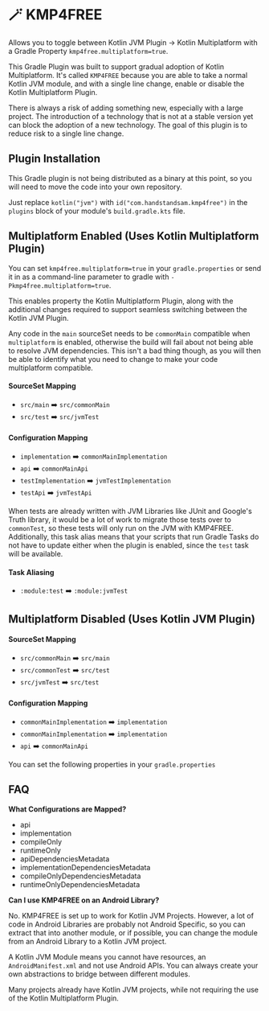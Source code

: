 # 🪄 KMP4FREE
Allows you to toggle between Kotlin JVM Plugin -> Kotlin Multiplatform with a Gradle Property `kmp4free.multiplatform=true`.

This Gradle Plugin was built to support gradual adoption of Kotlin Multiplatform.  It's called `KMP4FREE` because you are able to take a normal Kotlin JVM module, and with a single line change, enable or disable the Kotlin Multiplatform Plugin.

There is always a risk of adding something new, especially with a large project. The introduction of a technology that is not at a stable version yet can block the adoption of a new technology.  The goal of this plugin is to reduce risk to a single line change.

## Plugin Installation
This Gradle plugin is not being distributed as a binary at this point, so you will need to move the code into your own repository.

Just replace `kotlin("jvm")` with `id("com.handstandsam.kmp4free")` in the `plugins` block of your module's `build.gradle.kts` file.

## Multiplatform Enabled (Uses Kotlin Multiplatform Plugin)
You can set `kmp4free.multiplatform=true` in your `gradle.properties` or send it in as a command-line parameter to gradle with `-Pkmp4free.multiplatform=true`.

This enables property the Kotlin Multiplatform Plugin, along with the additional changes required to support seamless switching between the Kotlin JVM Plugin.

Any code in the `main` sourceSet needs to be `commonMain` compatible when `multiplatform` is enabled, otherwise the build will fail about not being able to resolve JVM dependencies.  This isn't a bad thing though, as you will then be able to identify what you need to change to make your code multiplatform compatible.

#### SourceSet Mapping
* `src/main` ➡️ `src/commonMain`
* `src/test` ➡️ `src/jvmTest`

#### Configuration Mapping
* `implementation` ➡️ `commonMainImplementation`
* `api` ➡️ `commonMainApi`
* `testImplementation` ➡️ `jvmTestImplementation`
* `testApi` ➡️ `jvmTestApi`

When tests are already written with JVM Libraries like JUnit and Google's Truth library, it would be a lot of work to migrate those tests over to `commonTest`, so these tests will only run on the JVM with KMP4FREE.  Additionally, this task alias means that your scripts that run Gradle Tasks do not have to update either when the plugin is enabled, since the `test` task will be available.

#### Task Aliasing
* `:module:test` ➡️ `:module:jvmTest`


## Multiplatform Disabled (Uses Kotlin JVM Plugin)

#### SourceSet Mapping
* `src/commonMain` ➡️ `src/main`
* `src/commonTest` ➡️ `src/test`
* `src/jvmTest` ➡️ `src/test`


#### Configuration Mapping
* `commonMainImplementation` ➡️ `implementation`
* `commonMainImplementation` ➡️ `implementation`
* `api` ➡️ `commonMainApi`

You can set the following properties in your `gradle.properties`


## FAQ
**What Configurations are Mapped?**
* api
* implementation
* compileOnly
* runtimeOnly
* apiDependenciesMetadata
* implementationDependenciesMetadata
* compileOnlyDependenciesMetadata
* runtimeOnlyDependenciesMetadata

**Can I use KMP4FREE on an Android Library?**

No.  KMP4FREE is set up to work for Kotlin JVM Projects.  However, a lot of code in Android Libraries are probably not Android Specific, so you can extract that into another module, or if possible, you can change the module from an Android Library to a Kotlin JVM project.

A Kotlin JVM Module means you cannot have resources, an `AndroidManifest.xml` and not use Android APIs.  You can always create your own abstractions to bridge between different modules.

Many projects already have Kotlin JVM projects, while not requiring the use of the Kotlin Multiplatform Plugin.
